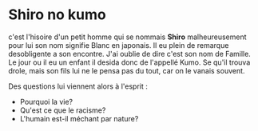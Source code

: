 # Shiro no kumo

c'est l'hisoire d'un petit homme qui se nommais **Shiro** malheureusement pour lui son nom signifie Blanc en japonais. Il eu plein de remarque desobligente a son encontre. J'ai oublie de dire c'est son nom de Famille. Le jour ou il eu un enfant il desida donc de l'appellé Kumo. Se qu'il trouva drole, mais son fils lui ne le pensa pas du tout, car on le vanais souvent. 

Des questions lui viennent alors à l'esprit :
- Pourquoi la vie?
- Qu'est ce que le racisme?
- L'humain est-il méchant par nature?
